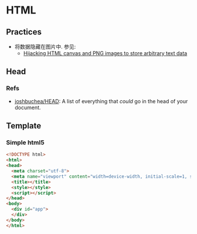 # HTML

## Practices
* 将数据隐藏在图片中. 参见:
    * [Hijacking HTML canvas and PNG images to store arbitrary text data](https://www.igorkromin.net/index.php/2018/09/06/hijacking-html-canvas-and-png-images-to-store-arbitrary-text-data/)

## Head
### Refs
* [joshbuchea/HEAD](https://github.com/joshbuchea/HEAD): A list of everything that *could* go in the head of your document.
 
    
## Template
### Simple html5

```html
<!DOCTYPE html>
<html>
<head>
  <meta charset="utf-8">
  <meta name="viewport" content="width=device-width, initial-scale=1, shrink-to-fit=no">
  <title></title>
  <style></style>
  <script></script>
</head>
<body>
  <div id="app">
  </div>
</body>
</html>

```
    